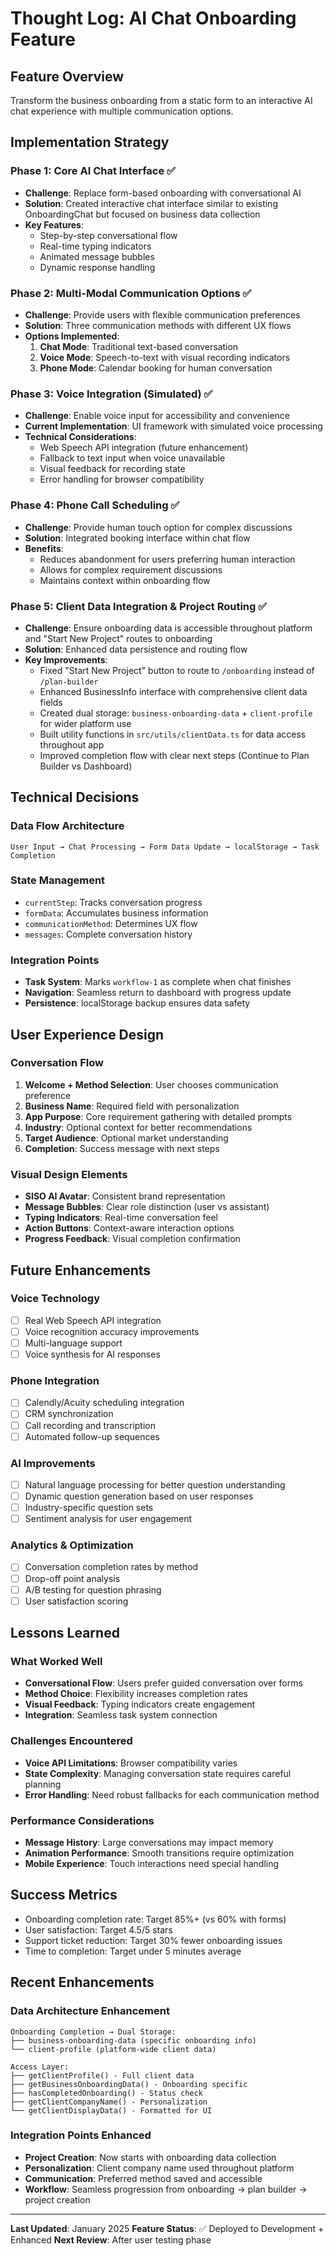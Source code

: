 # Thought Log: AI Chat Onboarding Feature

## Feature Overview
Transform the business onboarding from a static form to an interactive AI chat experience with multiple communication options.

## Implementation Strategy

### Phase 1: Core AI Chat Interface ✅
- **Challenge**: Replace form-based onboarding with conversational AI
- **Solution**: Created interactive chat interface similar to existing OnboardingChat but focused on business data collection
- **Key Features**:
  - Step-by-step conversational flow
  - Real-time typing indicators
  - Animated message bubbles
  - Dynamic response handling

### Phase 2: Multi-Modal Communication Options ✅
- **Challenge**: Provide users with flexible communication preferences
- **Solution**: Three communication methods with different UX flows
- **Options Implemented**:
  1. **Chat Mode**: Traditional text-based conversation
  2. **Voice Mode**: Speech-to-text with visual recording indicators
  3. **Phone Mode**: Calendar booking for human conversation

### Phase 3: Voice Integration (Simulated) ✅
- **Challenge**: Enable voice input for accessibility and convenience
- **Current Implementation**: UI framework with simulated voice processing
- **Technical Considerations**:
  - Web Speech API integration (future enhancement)
  - Fallback to text input when voice unavailable
  - Visual feedback for recording state
  - Error handling for browser compatibility

### Phase 4: Phone Call Scheduling ✅
- **Challenge**: Provide human touch option for complex discussions
- **Solution**: Integrated booking interface within chat flow
- **Benefits**:
  - Reduces abandonment for users preferring human interaction
  - Allows for complex requirement discussions
  - Maintains context within onboarding flow

### Phase 5: Client Data Integration & Project Routing ✅
- **Challenge**: Ensure onboarding data is accessible throughout platform and "Start New Project" routes to onboarding
- **Solution**: Enhanced data persistence and routing flow
- **Key Improvements**:
  - Fixed "Start New Project" button to route to `/onboarding` instead of `/plan-builder`
  - Enhanced BusinessInfo interface with comprehensive client data fields
  - Created dual storage: `business-onboarding-data` + `client-profile` for wider platform use
  - Built utility functions in `src/utils/clientData.ts` for data access throughout app
  - Improved completion flow with clear next steps (Continue to Plan Builder vs Dashboard)

## Technical Decisions

### Data Flow Architecture
```
User Input → Chat Processing → Form Data Update → localStorage → Task Completion
```

### State Management
- `currentStep`: Tracks conversation progress
- `formData`: Accumulates business information
- `communicationMethod`: Determines UX flow
- `messages`: Complete conversation history

### Integration Points
- **Task System**: Marks `workflow-1` as complete when chat finishes
- **Navigation**: Seamless return to dashboard with progress update
- **Persistence**: localStorage backup ensures data safety

## User Experience Design

### Conversation Flow
1. **Welcome + Method Selection**: User chooses communication preference
2. **Business Name**: Required field with personalization
3. **App Purpose**: Core requirement gathering with detailed prompts
4. **Industry**: Optional context for better recommendations
5. **Target Audience**: Optional market understanding
6. **Completion**: Success message with next steps

### Visual Design Elements
- **SISO AI Avatar**: Consistent brand representation
- **Message Bubbles**: Clear role distinction (user vs assistant)
- **Typing Indicators**: Real-time conversation feel
- **Action Buttons**: Context-aware interaction options
- **Progress Feedback**: Visual completion confirmation

## Future Enhancements

### Voice Technology
- [ ] Real Web Speech API integration
- [ ] Voice recognition accuracy improvements
- [ ] Multi-language support
- [ ] Voice synthesis for AI responses

### Phone Integration
- [ ] Calendly/Acuity scheduling integration
- [ ] CRM synchronization
- [ ] Call recording and transcription
- [ ] Automated follow-up sequences

### AI Improvements
- [ ] Natural language processing for better question understanding
- [ ] Dynamic question generation based on user responses
- [ ] Industry-specific question sets
- [ ] Sentiment analysis for user engagement

### Analytics & Optimization
- [ ] Conversation completion rates by method
- [ ] Drop-off point analysis
- [ ] A/B testing for question phrasing
- [ ] User satisfaction scoring

## Lessons Learned

### What Worked Well
- **Conversational Flow**: Users prefer guided conversation over forms
- **Method Choice**: Flexibility increases completion rates
- **Visual Feedback**: Typing indicators create engagement
- **Integration**: Seamless task system connection

### Challenges Encountered
- **Voice API Limitations**: Browser compatibility varies
- **State Complexity**: Managing conversation state requires careful planning
- **Error Handling**: Need robust fallbacks for each communication method

### Performance Considerations
- **Message History**: Large conversations may impact memory
- **Animation Performance**: Smooth transitions require optimization
- **Mobile Experience**: Touch interactions need special handling

## Success Metrics
- Onboarding completion rate: Target 85%+ (vs 60% with forms)
- User satisfaction: Target 4.5/5 stars
- Support ticket reduction: Target 30% fewer onboarding issues
- Time to completion: Target under 5 minutes average

## Recent Enhancements

### Data Architecture Enhancement
```
Onboarding Completion → Dual Storage:
├── business-onboarding-data (specific onboarding info)
└── client-profile (platform-wide client data)

Access Layer:
├── getClientProfile() - Full client data
├── getBusinessOnboardingData() - Onboarding specific
├── hasCompletedOnboarding() - Status check
├── getClientCompanyName() - Personalization
└── getClientDisplayData() - Formatted for UI
```

### Integration Points Enhanced
- **Project Creation**: Now starts with onboarding data collection
- **Personalization**: Client company name used throughout platform
- **Communication**: Preferred method saved and accessible
- **Workflow**: Seamless progression from onboarding → plan builder → project creation

---

**Last Updated**: January 2025
**Feature Status**: ✅ Deployed to Development + Enhanced
**Next Review**: After user testing phase 